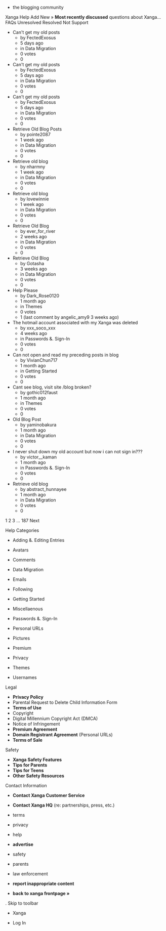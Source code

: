 *   the blogging community

Xanga Help Add New » **Most recently discussed** questions about Xanga… FAQs Unresolved Resolved Not Support

*   Can't get my old posts
    *   by FectedExosus
    *   5 days ago
    *   in Data Migration
    *   0 votes
    *   0
*   Can't get my old posts
    *   by FectedExosus
    *   5 days ago
    *   in Data Migration
    *   0 votes
    *   0
*   Can't get my old posts
    *   by FectedExosus
    *   5 days ago
    *   in Data Migration
    *   0 votes
    *   0
*   Retrieve Old Blog Posts
    *   by pointe2087
    *   1 week ago
    *   in Data Migration
    *   0 votes
    *   0
*   Retrieve old blog
    *   by nharmny
    *   1 week ago
    *   in Data Migration
    *   0 votes
    *   0
*   Retrieve old blog
    *   by lovewinnie
    *   1 week ago
    *   in Data Migration
    *   0 votes
    *   0
*   Retrieve Old Blog
    *   by ever\_for\_river
    *   2 weeks ago
    *   in Data Migration
    *   0 votes
    *   0
*   Retrieve Old Blog
    *   by Gotasha
    *   3 weeks ago
    *   in Data Migration
    *   0 votes
    *   0
*   Help Please
    *   by Dark\_Rose0120
    *   1 month ago
    *   in Themes
    *   0 votes
    *   1 (last comment by angelic\_amy9 3 weeks ago)
*   The hotmail account associated with my Xanga was deleted
    *   by xxx\_soco\_xxx
    *   4 weeks ago
    *   in Passwords &. Sign-In
    *   0 votes
    *   0
*   Can not open and read my preceding posts in blog
    *   by VivianChun717
    *   1 month ago
    *   in Getting Started
    *   0 votes
    *   0
*   Cant see blog, visit site /blog broken?
    *   by gothic012faust
    *   1 month ago
    *   in Themes
    *   0 votes
    *   0
*   Old Blog Post
    *   by yaminobakura
    *   1 month ago
    *   in Data Migration
    *   0 votes
    *   0
*   I never shut down my old account but now i can not sign in???
    *   by victor\_\_kaman
    *   1 month ago
    *   in Passwords &. Sign-In
    *   0 votes
    *   0
*   Retrieve old blog
    *   by abstract\_hunnayee
    *   1 month ago
    *   in Data Migration
    *   0 votes
    *   0

1 2 3 ... 187 Next

Help Categories

*   Adding &. Editing Entries
*   Avatars
*   Comments
*   Data Migration
*   Emails
*   Following
*   Getting Started
*   Miscellaenous

*   Passwords &. Sign-In
*   Personal URLs
*   Pictures
*   Premium
*   Privacy
*   Themes
*   Usernames

Legal

*   **Privacy Policy**
*   Parental Request to Delete Child Information Form
*   **Terms of Use**
*   Copyright
*   Digital Millennium Copyright Act (DMCA)
*   Notice of Infringement
*   **Premium Agreement**
*   **Domain Registrant Agreement** (Personal URLs)
*   **Terms of Sale**

Safety

*   **Xanga Safety Features**
*   **Tips for Parents**
*   **Tips for Teens**
*   **Other Safety Resources**

Contact Information

*   **Contact Xanga Customer Service**
*   **Contact Xanga HQ** (re: partnerships, press, etc.)

*   terms
*   privacy
*   help
*   **advertise**

*   safety
*   parents
*   law enforcement
*   **report inappropriate content**

*   **back to xanga frontpage »**

<img src="http://pixel.quantserve.com/pixel/p-87h-iNOVooym2.gif" style="display: none" height="1" width="1" alt="Quantcast"/>. Skip to toolbar

*   Xanga

*   Log In